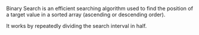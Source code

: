 Binary Search is an efficient searching algorithm used to find the position of a target value in a sorted array (ascending or descending order).

It works by repeatedly dividing the search interval in half.